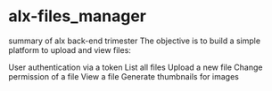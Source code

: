 # alx-files_manager
summary of  alx back-end trimester
The objective is to build a simple platform to upload and view files:

User authentication via a token
List all files
Upload a new file
Change permission of a file
View a file
Generate thumbnails for images

